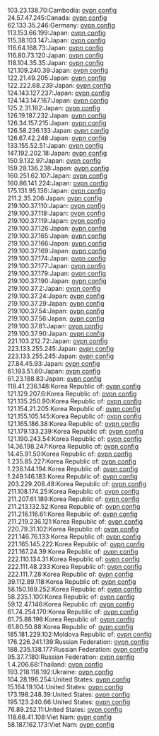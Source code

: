 103.23.138.70:Cambodia: [ovpn config](vpn/103_23_138_70.ovpn)  
24.57.47.245:Canada: [ovpn config](vpn/24_57_47_245.ovpn)  
62.133.35.246:Germany: [ovpn config](vpn/62_133_35_246.ovpn)  
113.153.66.199:Japan: [ovpn config](vpn/113_153_66_199.ovpn)  
115.38.103.147:Japan: [ovpn config](vpn/115_38_103_147.ovpn)  
116.64.168.73:Japan: [ovpn config](vpn/116_64_168_73.ovpn)  
116.80.73.120:Japan: [ovpn config](vpn/116_80_73_120.ovpn)  
118.104.35.35:Japan: [ovpn config](vpn/118_104_35_35.ovpn)  
121.109.240.39:Japan: [ovpn config](vpn/121_109_240_39.ovpn)  
122.21.49.205:Japan: [ovpn config](vpn/122_21_49_205.ovpn)  
122.222.68.239:Japan: [ovpn config](vpn/122_222_68_239.ovpn)  
124.143.127.237:Japan: [ovpn config](vpn/124_143_127_237.ovpn)  
124.143.147.167:Japan: [ovpn config](vpn/124_143_147_167.ovpn)  
125.2.31.162:Japan: [ovpn config](vpn/125_2_31_162.ovpn)  
126.19.187.232:Japan: [ovpn config](vpn/126_19_187_232.ovpn)  
126.34.157.215:Japan: [ovpn config](vpn/126_34_157_215.ovpn)  
126.58.236.133:Japan: [ovpn config](vpn/126_58_236_133.ovpn)  
126.67.42.248:Japan: [ovpn config](vpn/126_67_42_248.ovpn)  
133.155.52.51:Japan: [ovpn config](vpn/133_155_52_51.ovpn)  
147.192.202.18:Japan: [ovpn config](vpn/147_192_202_18.ovpn)  
150.9.132.97:Japan: [ovpn config](vpn/150_9_132_97.ovpn)  
159.28.136.238:Japan: [ovpn config](vpn/159_28_136_238.ovpn)  
160.251.62.107:Japan: [ovpn config](vpn/160_251_62_107.ovpn)  
160.86.141.224:Japan: [ovpn config](vpn/160_86_141_224.ovpn)  
175.131.95.136:Japan: [ovpn config](vpn/175_131_95_136.ovpn)  
211.2.35.206:Japan: [ovpn config](vpn/211_2_35_206.ovpn)  
219.100.37.110:Japan: [ovpn config](vpn/219_100_37_110.ovpn)  
219.100.37.118:Japan: [ovpn config](vpn/219_100_37_118.ovpn)  
219.100.37.119:Japan: [ovpn config](vpn/219_100_37_119.ovpn)  
219.100.37.126:Japan: [ovpn config](vpn/219_100_37_126.ovpn)  
219.100.37.165:Japan: [ovpn config](vpn/219_100_37_165.ovpn)  
219.100.37.166:Japan: [ovpn config](vpn/219_100_37_166.ovpn)  
219.100.37.169:Japan: [ovpn config](vpn/219_100_37_169.ovpn)  
219.100.37.174:Japan: [ovpn config](vpn/219_100_37_174.ovpn)  
219.100.37.177:Japan: [ovpn config](vpn/219_100_37_177.ovpn)  
219.100.37.179:Japan: [ovpn config](vpn/219_100_37_179.ovpn)  
219.100.37.190:Japan: [ovpn config](vpn/219_100_37_190.ovpn)  
219.100.37.2:Japan: [ovpn config](vpn/219_100_37_2.ovpn)  
219.100.37.24:Japan: [ovpn config](vpn/219_100_37_24.ovpn)  
219.100.37.29:Japan: [ovpn config](vpn/219_100_37_29.ovpn)  
219.100.37.54:Japan: [ovpn config](vpn/219_100_37_54.ovpn)  
219.100.37.56:Japan: [ovpn config](vpn/219_100_37_56.ovpn)  
219.100.37.81:Japan: [ovpn config](vpn/219_100_37_81.ovpn)  
219.100.37.90:Japan: [ovpn config](vpn/219_100_37_90.ovpn)  
221.103.212.72:Japan: [ovpn config](vpn/221_103_212_72.ovpn)  
223.133.255.245:Japan: [ovpn config](vpn/223_133_255_245.ovpn)  
223.133.255.245:Japan: [ovpn config](vpn/223_133_255_245.ovpn)  
27.84.45.93:Japan: [ovpn config](vpn/27_84_45_93.ovpn)  
61.193.51.60:Japan: [ovpn config](vpn/61_193_51_60.ovpn)  
61.23.188.83:Japan: [ovpn config](vpn/61_23_188_83.ovpn)  
118.41.236.148:Korea Republic of: [ovpn config](vpn/118_41_236_148.ovpn)  
121.129.207.6:Korea Republic of: [ovpn config](vpn/121_129_207_6.ovpn)  
121.135.250.90:Korea Republic of: [ovpn config](vpn/121_135_250_90.ovpn)  
121.154.21.205:Korea Republic of: [ovpn config](vpn/121_154_21_205.ovpn)  
121.155.105.145:Korea Republic of: [ovpn config](vpn/121_155_105_145.ovpn)  
121.165.186.38:Korea Republic of: [ovpn config](vpn/121_165_186_38.ovpn)  
121.179.133.239:Korea Republic of: [ovpn config](vpn/121_179_133_239.ovpn)  
121.190.243.54:Korea Republic of: [ovpn config](vpn/121_190_243_54.ovpn)  
14.36.198.247:Korea Republic of: [ovpn config](vpn/14_36_198_247.ovpn)  
14.45.91.50:Korea Republic of: [ovpn config](vpn/14_45_91_50.ovpn)  
1.235.85.227:Korea Republic of: [ovpn config](vpn/1_235_85_227.ovpn)  
1.238.144.194:Korea Republic of: [ovpn config](vpn/1_238_144_194.ovpn)  
1.249.146.183:Korea Republic of: [ovpn config](vpn/1_249_146_183.ovpn)  
203.229.208.48:Korea Republic of: [ovpn config](vpn/203_229_208_48.ovpn)  
211.108.174.25:Korea Republic of: [ovpn config](vpn/211_108_174_25.ovpn)  
211.207.61.189:Korea Republic of: [ovpn config](vpn/211_207_61_189.ovpn)  
211.213.132.52:Korea Republic of: [ovpn config](vpn/211_213_132_52.ovpn)  
211.216.116.61:Korea Republic of: [ovpn config](vpn/211_216_116_61.ovpn)  
211.219.236.121:Korea Republic of: [ovpn config](vpn/211_219_236_121.ovpn)  
220.79.31.102:Korea Republic of: [ovpn config](vpn/220_79_31_102.ovpn)  
221.146.76.133:Korea Republic of: [ovpn config](vpn/221_146_76_133.ovpn)  
221.165.145.222:Korea Republic of: [ovpn config](vpn/221_165_145_222.ovpn)  
221.167.24.39:Korea Republic of: [ovpn config](vpn/221_167_24_39.ovpn)  
222.110.134.31:Korea Republic of: [ovpn config](vpn/222_110_134_31.ovpn)  
222.111.48.233:Korea Republic of: [ovpn config](vpn/222_111_48_233.ovpn)  
222.111.7.28:Korea Republic of: [ovpn config](vpn/222_111_7_28.ovpn)  
39.112.89.118:Korea Republic of: [ovpn config](vpn/39_112_89_118.ovpn)  
58.150.189.252:Korea Republic of: [ovpn config](vpn/58_150_189_252.ovpn)  
58.235.1.100:Korea Republic of: [ovpn config](vpn/58_235_1_100.ovpn)  
59.12.47.146:Korea Republic of: [ovpn config](vpn/59_12_47_146.ovpn)  
61.74.254.170:Korea Republic of: [ovpn config](vpn/61_74_254_170.ovpn)  
61.75.88.198:Korea Republic of: [ovpn config](vpn/61_75_88_198.ovpn)  
61.80.50.88:Korea Republic of: [ovpn config](vpn/61_80_50_88.ovpn)  
185.181.229.102:Moldova Republic of: [ovpn config](vpn/185_181_229_102.ovpn)  
176.226.241.139:Russian Federation: [ovpn config](vpn/176_226_241_139.ovpn)  
188.235.138.177:Russian Federation: [ovpn config](vpn/188_235_138_177.ovpn)  
95.37.7.180:Russian Federation: [ovpn config](vpn/95_37_7_180.ovpn)  
1.4.206.68:Thailand: [ovpn config](vpn/1_4_206_68.ovpn)  
193.218.118.192:Ukraine: [ovpn config](vpn/193_218_118_192.ovpn)  
104.28.196.254:United States: [ovpn config](vpn/104_28_196_254.ovpn)  
15.164.19.104:United States: [ovpn config](vpn/15_164_19_104.ovpn)  
173.198.248.39:United States: [ovpn config](vpn/173_198_248_39.ovpn)  
195.123.240.66:United States: [ovpn config](vpn/195_123_240_66.ovpn)  
76.89.252.11:United States: [ovpn config](vpn/76_89_252_11.ovpn)  
118.68.41.108:Viet Nam: [ovpn config](vpn/118_68_41_108.ovpn)  
58.187.162.173:Viet Nam: [ovpn config](vpn/58_187_162_173.ovpn)  

